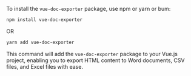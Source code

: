To install the `vue-doc-exporter` package, use npm or yarn or bum:

```bash
npm install vue-doc-exporter
```
OR
```bash
yarn add vue-doc-exporter
```

This command will add the `vue-doc-exporter` package to your Vue.js project, enabling you to export HTML content to Word documents, CSV files, and Excel files with ease.
